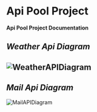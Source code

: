 # Api Pool Project

**Api Pool Project Documentation**

**_Weather Api Diagram_**
----------------------------------------------------------------------------------------------------------
![WeatherAPIDiagram](https://i.ibb.co/3Ww3s6h/Weather-API.jpg)
----------------------------------------------------------------------------------------------------------
**_Mail Api Diagram_**
----------------------------------------------------------------------------------------------------------
![MailAPIDiagram](https://i.ibb.co/56SYDKg/MailAPI.jpg)
